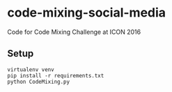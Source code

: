 # code-mixing-social-media
Code for Code Mixing Challenge at ICON 2016

## Setup 
```
virtualenv venv
pip install -r requirements.txt
python CodeMixing.py
```